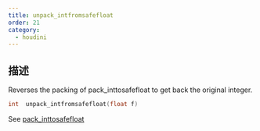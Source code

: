```yaml
---
title: unpack_intfromsafefloat
order: 21
category:
  - houdini
---
```

    
## 描述

Reverses the packing of pack_inttosafefloat to get back the original integer.

```c
int  unpack_intfromsafefloat(float f)
```

See [pack_inttosafefloat](pack_inttosafefloat.html "Reversibly packs an
integer into a finite, non-denormal float.")
